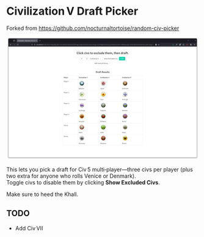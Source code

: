 # Civilization V Draft Picker

Forked from <https://github.com/nocturnaltortoise/random-civ-picker>

![Screenshot of the draft picker UI](images/screenshot.png)

This lets you pick a draft for Civ 5 multi‑player—three civs per player (plus two
extra for anyone who rolls Venice or Denmark).  
Toggle civs to disable them by clicking **Show Excluded Civs**.

Make sure to heed the Khall.

## TODO
* Add Civ VII
